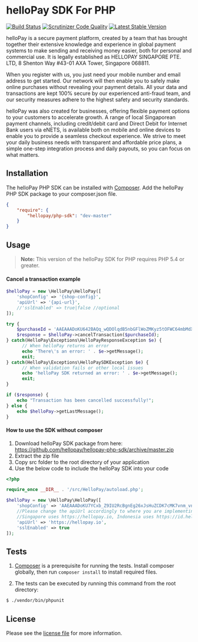 helloPay SDK For PHP
========
[![Build Status](https://travis-ci.org/hellopay/hellopay-php-sdk.svg)](https://travis-ci.org/hellopay/hellopay-php-sdk)
[![Scrutinizer Code Quality](https://scrutinizer-ci.com/g/hellopay/hellopay-php-sdk/badges/quality-score.png?b=master)](https://scrutinizer-ci.com/g/hellopay/hellopay-php-sdk/?branch=master)
[![Latest Stable Version](http://img.shields.io/badge/Latest%20Stable-master-blue.svg)](https://packagist.org/packages/hellopay/php-sdk)

helloPay is a secure payment platform, created by a team that has brought together their extensive knowledge and experience in global payment systems to make sending and receiving money easier, both for personal and commercial use. It is legally established as HELLOPAY SINGAPORE PTE. LTD, 8 Shenton Way #43-01 AXA Tower, Singapore 068811.

When you register with us, you just need your mobile number and email address to get started. Our network will then enable you to safely make online purchases without revealing your payment details. All your data and transactions are kept 100% secure by our experienced anti-fraud team, and our security measures adhere to the highest safety and security standards.

helloPay was also created for businesses, offering flexible payment options to your customers to accelerate growth. A range of local Singaporean payment channels, including credit/debit card and Direct Debit for Internet Bank users via eNETS, is available both on mobile and online devices to enable you to provide a seamless checkout experience. We strive to meet your daily business needs with transparent and affordable price plans, a simple one-step integration process and daily payouts, so you can focus on what matters.

## Installation

The helloPay PHP SDK can be installed with [Composer](https://getcomposer.org/). Add the helloPay PHP SDK package to your composer.json file.
```json
{
    "require": {
        "hellopay/php-sdk": "dev-master"
    }
}
```

## Usage
> **Note:** This version of the helloPay SDK for PHP requires PHP 5.4 or greater.

#### Cancel a transaction example

```php
$helloPay = new \HelloPay\HelloPay([
    'shopConfig' => '{shop-config}',
    'apiUrl' => '{api-url}',
    //'sslEnabled' => true|false //optional
]);

try {
	$purchaseId = 'AAEAAADoKU642BAQq_wQDOlqdB5nbGFlWoZMKyz5tOFWC64mbMdXZMLm';
	$response = $helloPay->cancelTransaction($purchaseId);
} catch(HelloPay\Exceptions\HelloPayResponseException $e) {
	  // When helloPay returns an error
      echo 'There\'s an error: ' . $e->getMessage();
      exit;
} catch(HelloPay\Exceptions\HelloPaySDKException $e) {
	  // When validation fails or other local issues
      echo 'helloPay SDK returned an error: ' . $e->getMessage();
      exit;
}

if ($response) {
    echo "Transaction has been cancelled successfully!";
} else {
    echo $helloPay->getLastMessage();
}

```

#### How to use the SDK without composer
1. Download helloPay SDK package from here:
https://github.com/hellopay/hellopay-php-sdk/archive/master.zip
2. Extract the zip file
3. Copy src folder to the root directory of your application
4. Use the below code to include the helloPay SDK into your code

```php
<?php

require_once __DIR__ . '/src/HelloPay/autoload.php';

$helloPay = new \HelloPay\HelloPay([
    'shopConfig' => 'AAEAAADoKU7YCxb_Z9IU2RcBgnEg26xJsHuZCDK7cMK7vnm_vnTzGjLJ/AAEAAAgfi0MlUJfWeGEwG4ujB2VrcfJlF_L0PPqrhIjAnG4R6qiaKAar/a5c4123e5a1f196d896d908cf64764e1',
    //Please change the apiUrl accordingly to where you are implementing this SDK
    //Singapore uses https://hellopay.io, Indonesia uses https://id.hellopay.io, Philippines uses https://ph.hellopay.io
    'apiUrl' => 'https://hellopay.io',
    'sslEnabled' => true
]);
```

## Tests
1. [Composer](https://getcomposer.org/) is a prerequisite for running the tests. Install composer globally, then run `composer install` to install required files.

2. The tests can be executed by running this command from the root directory:

```bash
$ ./vendor/bin/phpunit
```

## License

Please see the [license file](https://github.com/hellopay/hellopay-php-sdk/blob/master/LICENSE) for more information.
